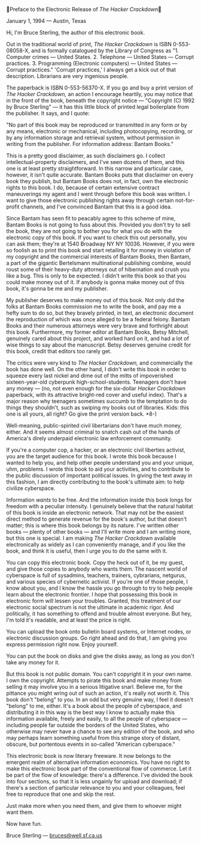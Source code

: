 Preface to the Electronic Release of *The Hacker Crackdown*

January 1, 1994 — Austin, Texas

Hi, I'm Bruce Sterling, the author of this electronic book.

Out in the traditional world of print, *The Hacker Crackdown* is ISBN 0-553-08058-X, and is formally catalogued by the Library of Congress as "1. Computer crimes — United States.  2. Telephone — United States — Corrupt practices.  3.  Programming (Electronic computers) — United States — Corrupt practices."  'Corrupt practices,' I always get a kick out of that description.  Librarians are very ingenious people.

The paperback is ISBN 0-553-56370-X.  If you go and buy a print version of *The Hacker Crackdown,* an action I encourage heartily, you may notice that in the front of the book,  beneath the copyright notice  — "Copyright (C) 1992 by Bruce Sterling" — it has this little block of printed legal boilerplate from the publisher.  It says, and I quote:

"No part of this book may be reproduced or transmitted in any form or by any means, electronic or mechanical, including photocopying, recording, or by any information storage and retrieval system, without permission in writing from the publisher. For information address:  Bantam Books."

This is a pretty good disclaimer, as such disclaimers go.  I collect intellectual-property disclaimers, and I've seen dozens of them, and this one is at least pretty straightforward.  In this narrow and particular case, however, it isn't quite accurate. Bantam Books puts that disclaimer on every book they publish, but Bantam Books does not, in fact, own the electronic rights to this book.  I do, because of certain extensive contract maneuverings my agent and I went through before this book was written.  I want to give those electronic publishing rights away through certain not-for-profit channels, and I've convinced Bantam that this is a good idea.

Since Bantam has seen fit to peacably agree to this scheme of mine, Bantam Books is not going to fuss about this.  Provided you don't try to sell the book, they are not going to bother you for what you do with the electronic copy of this book. If you want to check this out personally, you can ask them; they're at 1540 Broadway NY NY 10036.  However, if you were so foolish as to print this book and start retailing it for money in violation of my copyright and the commercial interests of Bantam Books, then Bantam, a part of the gigantic Bertelsmann multinational publishing combine, would roust some of their heavy-duty attorneys out of hibernation and crush you like a bug.  This is only to be expected.  I didn't write this book so that you could make money out of it.  If anybody is gonna make money out of this book, it's gonna be me and my publisher.

My publisher deserves to make money out of this book.  Not only did the folks at Bantam Books commission me to write the book, and pay me a hefty sum to do so, but they bravely printed, in text, an electronic document the reproduction of which was once alleged to be a federal felony.  Bantam Books and their numerous attorneys were very brave and forthright about this book.  Furthermore, my former editor at Bantam Books, Betsy Mitchell, genuinely cared about this project, and worked hard on it, and had a lot of wise things to say about the manuscript.  Betsy deserves genuine credit for this book, credit that editors too rarely get.

The critics were very kind to *The Hacker Crackdown,* and commercially the book has done well.  On the other hand, I didn't write this book in order to squeeze every last nickel and dime out of the mitts of impoverished sixteen-year-old cyberpunk high-school-students.  Teenagers don't have any money — (no, not even enough for the  six-dollar *Hacker Crackdown* paperback, with its attractive bright-red cover and useful index).   That's a major reason why teenagers sometimes succumb to the temptation to do things they shouldn't, such as swiping my books out of libraries.   Kids:  this one is all yours, all right?  Go give the print version back. *8-)

Well-meaning, public-spirited civil libertarians don't have much money, either.   And it seems almost criminal to snatch cash out of the hands of America's direly underpaid electronic law enforcement community.

If you're a computer cop, a hacker, or an electronic civil liberties activist, you are the target audience for this book.  I wrote this book because I wanted to help you, and help other people understand you and your unique, uhm, problems.  I wrote this book to aid your activities, and to contribute to the public discussion of important political issues.  In giving the text away in this fashion, I am directly contributing to the book's ultimate aim:  to help civilize cyberspace.

Information *wants* to be free.  And  the information inside this book longs for freedom with a peculiar intensity.  I genuinely believe that the natural habitat of this book is inside an electronic network.  That may not be the easiest direct method to generate revenue for the book's author, but that doesn't matter; this is where this book belongs by its nature.  I've written other books — plenty of other books — and I'll write more and I am writing more, but this one is special.  I am making *The Hacker Crackdown* available electronically as widely as I can conveniently manage, and if you like the book, and think it is useful, then I urge you to do the same with it.

You can copy this electronic book.   Copy the heck out of it, be my guest, and give those copies to anybody who wants them.  The nascent world of cyberspace is full of sysadmins, teachers, trainers, cybrarians, netgurus, and various species of cybernetic activist.  If you're one of those people,  I know about you, and I know the hassle you go through to try to help people learn about the electronic frontier.  I hope that possessing this book in electronic form will lessen your troubles.  Granted, this treatment of our electronic social spectrum is not the ultimate in academic rigor.  And politically, it has something to offend and trouble almost everyone.   But hey, I'm told it's readable, and at least the price is right.

You can upload the book onto bulletin board systems, or Internet nodes, or electronic discussion groups.  Go right ahead and do that, I am giving you express permission right now.  Enjoy yourself.

You can put the book on disks and give the disks away, as long as you don't take any money for it.

But this book is not public domain.  You can't copyright it in your own name.   I own the copyright. Attempts to pirate this book and make money from selling it may involve you in a serious litigative snarl. Believe me, for the pittance you might wring out of such an action, it's really not worth it.  This book don't "belong" to you.  In an odd but very genuine way, I feel it doesn't "belong" to me, either.  It's a book about the people of cyberspace, and distributing it in this way is the best way I know to actually make this information available, freely and easily, to all the people of cyberspace — including people far outside the borders of the United States, who otherwise may never have a chance to see any edition of the book, and who may perhaps learn something useful from this strange story of distant, obscure, but portentous events in so-called "American cyberspace."

This electronic book is now literary freeware.  It now belongs to the emergent realm of alternative information economics.  You have no right to make this electronic book part of the conventional flow of commerce.  Let it be part of the flow of knowledge: there's a difference.   I've divided the book into four sections, so that it is less ungainly for upload and download; if there's a section of particular relevance to you and your colleagues, feel free to reproduce that one and skip the rest.

Just make more when you need them, and give them to whoever might want them.

Now have fun.

Bruce Sterling — bruces@well.sf.ca.us
